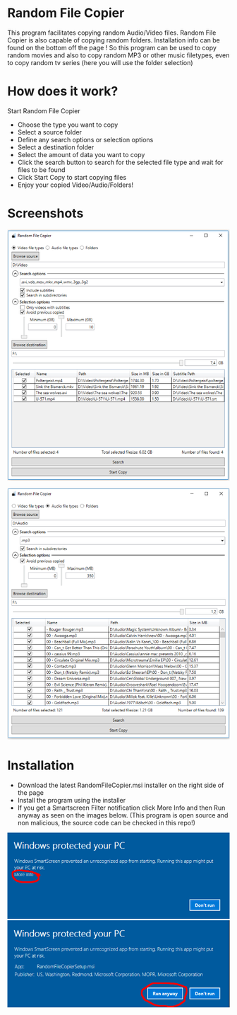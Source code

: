 # Random File Copier
This program facilitates copying random Audio/Video files. Random File Copier is also capable of copying random folders. Installation info can be found on the bottom off the page ! 
So this program can be used to copy random movies and also to copy random MP3 or other music filetypes, even to copy random tv series (here you will use the folder selection)

# How does it work?
Start Random File Copier
* Choose the type you want to copy
* Select a source folder
* Define any search options or selection options
* Select a destination folder
* Select the amount of data you want to copy
* Click the search button to search for the selected file type and wait for files to be found
* Click Start Copy to start copying files
* Enjoy your copied Video/Audio/Folders!

# Screenshots
![Video](assets/application/Video.PNG?raw=true)

![Audio](assets/application/Audio.PNG?raw=true)

# Installation
* Download the latest RandomFileCopier.msi installer on the right side of the page
* Install the program using the installer
* If you get a Smartscreen Filter notification click More Info and then Run anyway as seen on the images below. (This program is open source and non malicious, the source code can be checked in this repo!)

![Smartscreen1](assets/installation/Smartscreencutted.PNG?raw=true)
![Smartscreen2](assets/installation/Smartscreen2Cutted.PNG?raw=true)


